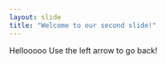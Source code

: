 ```yaml
---
layout: slide
title: "Welcome to our second slide!"
---
```

Hellooooo
Use the left arrow to go back!

